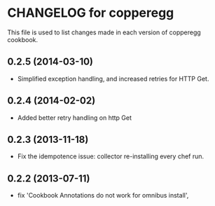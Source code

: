 # CHANGELOG for copperegg

This file is used to list changes made in each version of copperegg cookbook.

## 0.2.5 (2014-03-10)

* Simplified exception handling, and increased retries for HTTP Get.

## 0.2.4 (2014-02-02)

* Added better retry handling on http Get

## 0.2.3 (2013-11-18)
* Fix the idempotence issue: collector re-installing every chef run.

## 0.2.2 (2013-07-11)
* fix 'Cookbook Annotations do not work for omnibus install',
